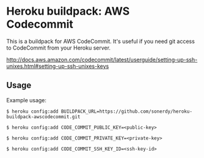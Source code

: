 Heroku buildpack: AWS Codecommit
================================

This is a buildpack for AWS CodeCommit.
It's useful if you need git access to CodeCommit from your Heroku server.

http://docs.aws.amazon.com/codecommit/latest/userguide/setting-up-ssh-unixes.html#setting-up-ssh-unixes-keys

Usage
-----

Example usage:

    $ heroku config:add BUILDPACK_URL=https://github.com/sonerdy/heroku-buildpack-awscodecommit.git

    $ heroku config:add CODE_COMMIT_PUBLIC_KEY=<public-key>

    $ heroku config:add CODE_COMMIT_PRIVATE_KEY=<private-key>

    $ heroku config:add CODE_COMMIT_SSH_KEY_ID=<ssh-key-id>
